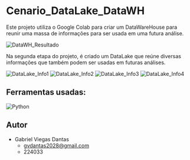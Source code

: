 # Cenario_DataLake_DataWH
Este projeto utiliza o Google Colab para criar um DataWareHouse para reunir uma massa de informações para ser usada em uma futura análise.

![DataWH_Resultado](https://github.com/GabrielVDantas/Cenario_DataLake_DataWH/assets/133148307/b1506816-d574-435f-99aa-8feb2f6605c7)

Na segunda etapa do projeto, é criado um DataLake que reúne diversas informações que também podem ser usadas em futuras análises.

![DataLake_Info1](https://github.com/GabrielVDantas/Cenario_DataLake_DataWH/assets/133148307/4186c98a-8264-4377-bb9e-1c14293bf6ee)
![DataLake_Info2](https://github.com/GabrielVDantas/Cenario_DataLake_DataWH/assets/133148307/309f5a40-adb9-4340-9798-e11f7302dcf2)
![DataLake_Info3](https://github.com/GabrielVDantas/Cenario_DataLake_DataWH/assets/133148307/2506b350-8432-4973-a3f5-dcc3474de6c2)
![DataLake_Info4](https://github.com/GabrielVDantas/Cenario_DataLake_DataWH/assets/133148307/1358a931-bdd7-43ad-9046-2573ab72c05c)

## Ferramentas usadas:

![Python](https://img.shields.io/badge/python-0D1117?style=for-the-badge&logo=python&logoColor=FFFFFF)

## Autor

- Gabriel Viegas Dantas
  - gvdantas2028@gmail.com
  - 224033
